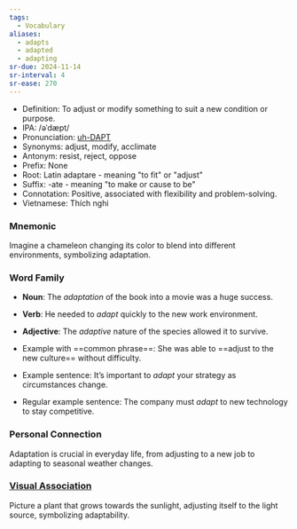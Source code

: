 ```yaml
---
tags:
  - Vocabulary
aliases:
  - adapts
  - adapted
  - adapting
sr-due: 2024-11-14
sr-interval: 4
sr-ease: 270
---
```


- Definition: To adjust or modify something to suit a new condition or purpose.
- IPA: /əˈdæpt/
- Pronunciation: [uh-DAPT](https://www.google.com/search?q=how+to+pronounce+adapt)
- Synonyms: adjust, modify, acclimate
- Antonym: resist, reject, oppose
- Prefix: None
- Root: Latin adaptare - meaning "to fit" or "adjust"
- Suffix: -ate - meaning "to make or cause to be"
- Connotation: Positive, associated with flexibility and problem-solving.
- Vietnamese: Thích nghi

### Mnemonic

Imagine a chameleon changing its color to blend into different environments, symbolizing adaptation.

### Word Family

- **Noun**: The *adaptation* of the book into a movie was a huge success.
- **Verb**: He needed to *adapt* quickly to the new work environment.
- **Adjective**: The *adaptive* nature of the species allowed it to survive.
  
- Example with ==common phrase==: She was able to ==adjust to the new culture== without difficulty.
- Example sentence: It’s important to *adapt* your strategy as circumstances change.
- Regular example sentence: The company must *adapt* to new technology to stay competitive.

### Personal Connection

Adaptation is crucial in everyday life, from adjusting to a new job to adapting to seasonal weather changes.

### [Visual Association](https://www.google.com/search?tbm=isch&q=adapt)

Picture a plant that grows towards the sunlight, adjusting itself to the light source, symbolizing adaptability.
